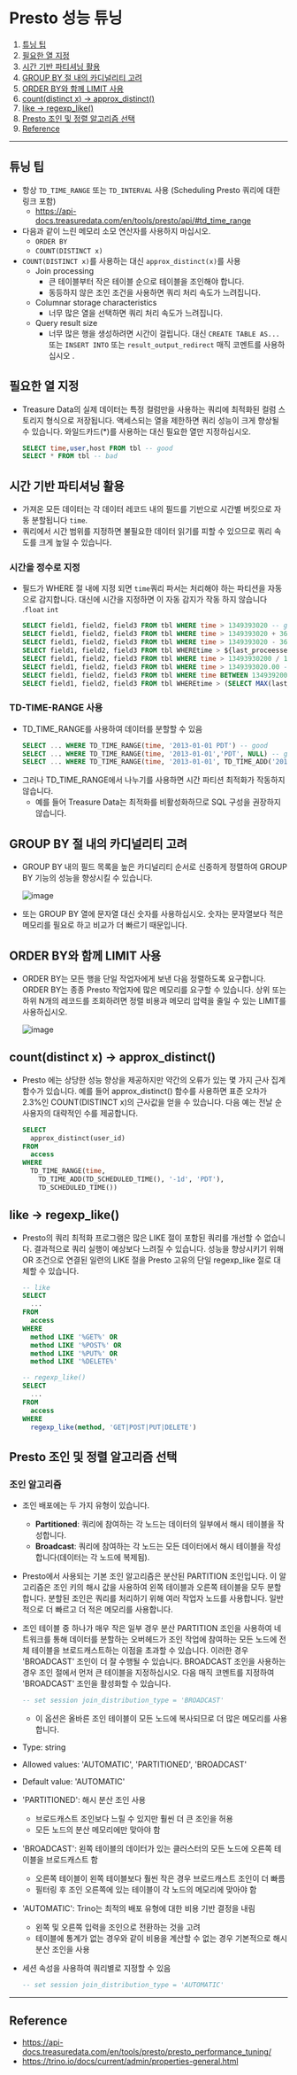 # Presto 성능 튜닝

1. [튜닝 팁](#튜닝-팁)
2. [필요한 열 지정](#필요한-열-지정)
3. [시간 기반 파티셔닝 활용](#시간-기반-파티셔닝-활용)
4. [GROUP BY 절 내의 카디널리티 고려](#GROUP-BY-절-내의-카디널리티-고려)
5. [ORDER BY와 함께 LIMIT 사용](#ORDER-BY와-함께-LIMIT-사용)
6. [count(distinct x) -> approx_distinct()](#count(distinct-x)-->-approx_distinct())
7. [like -> regexp_like()](#like-->-regexp_like())
8. [Presto 조인 및 정렬 알고리즘 선택](#Presto-조인-및-정렬-알고리즘-선택)
9. [Reference](#Reference)

---

## 튜닝 팁
- 항상 `TD_TIME_RANGE` 또는 `TD_INTERVAL` 사용 (Scheduling Presto 쿼리에 대한 링크 포함)
    - https://api-docs.treasuredata.com/en/tools/presto/api/#td_time_range
- 다음과 같이 느린 메모리 소모 연산자를 사용하지 마십시오.
    - `ORDER BY`
    - `COUNT(DISTINCT x)`
- `COUNT(DISTINCT x)`를 사용하는 대신 `approx_distinct(x)`를 사용
    - Join processing
        - 큰 테이블부터 작은 테이블 순으로 테이블을 조인해야 합니다.
        - 동등하지 않은 조인 조건을 사용하면 쿼리 처리 속도가 느려집니다.
    - Columnar storage characteristics
        - 너무 많은 열을 선택하면 쿼리 처리 속도가 느려집니다.
    - Query result size
        - 너무 많은 행을 생성하려면 시간이 걸립니다. 대신 `CREATE TABLE AS...` 또는 `INSERT INTO` 또는 `result_output_redirect` 매직 코멘트를 사용하십시오 .

## 필요한 열 지정
- Treasure Data의 실제 데이터는 특정 컬럼만을 사용하는 쿼리에 최적화된 컬럼 스토리지 형식으로 저장됩니다. 액세스되는 열을 제한하면 쿼리 성능이 크게 향상될 수 있습니다. 와일드카드(*)를 사용하는 대신 필요한 열만 지정하십시오.
    ```SQL
    SELECT time,user,host FROM tbl -- good
    SELECT * FROM tbl -- bad
    ```

## 시간 기반 파티셔닝 활용
- 가져온 모든 데이터는 각 데이터 레코드 내의 필드를 기반으로 시간별 버킷으로 자동 분할됩니다 `time`.
- 쿼리에서 시간 범위를 지정하면 불필요한 데이터 읽기를 피할 수 있으므로 쿼리 속도를 크게 높일 수 있습니다.

### 시간을 정수로 지정
- 필드가 WHERE 절 내에 지정 되면 `time`쿼리 파서는 처리해야 하는 파티션을 자동으로 감지합니다. 대신에 시간을 지정하면 이 자동 감지가 작동 하지 않습니다 .`float` `int`
    ```SQL
    SELECT field1, field2, field3 FROM tbl WHERE time > 1349393020 -- good
    SELECT field1, field2, field3 FROM tbl WHERE time > 1349393020 + 3600 -- good
    SELECT field1, field2, field3 FROM tbl WHERE time > 1349393020 - 3600 -- good
    SELECT field1, field2, field3 FROM tbl WHEREtime > ${last_proceessed_time} -- good 
    SELECT field1, field2, field3 FROM tbl WHERE time > 13493930200 / 10 -- bad
    SELECT field1, field2, field3 FROM tbl WHERE time > 1349393020.00 -- bad
    SELECT field1, field2, field3 FROM tbl WHERE time BETWEEN 1349392000 AND 1349394000 -- bad
    SELECT field1, field2, field3 FROM tbl WHEREtime > (SELECT MAX(last_updated) FROM tbl2) -- bad 
    ```

### TD-TIME-RANGE 사용
- TD_TIME_RANGE를 사용하여 데이터를 분할할 수 있음
    ```SQL
    SELECT ... WHERE TD_TIME_RANGE(time, '2013-01-01 PDT') -- good
    SELECT ... WHERE TD_TIME_RANGE(time, '2013-01-01','PDT', NULL) -- good
    SELECT ... WHERE TD_TIME_RANGE(time, '2013-01-01', TD_TIME_ADD('2013-01-01', '1day', 'PDT')) -- good
    ```
- 그러나 TD_TIME_RANGE에서 나누기를 사용하면 시간 파티션 최적화가 작동하지 않습니다. 
    - 예를 들어 Treasure Data는 최적화를 비활성화하므로 SQL 구성을 권장하지 않습니다.

## GROUP BY 절 내의 카디널리티 고려
- GROUP BY 내의 필드 목록을 높은 카디널리티 순서로 신중하게 정렬하여 GROUP BY 기능의 성능을 향상시킬 수 있습니다.

    ![image](https://github.com/seonwook97/Data-Engineering/assets/92377162/2e3dddcc-dac0-4aa5-97fd-c2e7c2a45b66)

- 또는 GROUP BY 열에 문자열 대신 숫자를 사용하십시오. 숫자는 문자열보다 적은 메모리를 필요로 하고 비교가 더 빠르기 때문입니다.

## ORDER BY와 함께 LIMIT 사용
- ORDER BY는 모든 행을 단일 작업자에게 보낸 다음 정렬하도록 요구합니다. ORDER BY는 종종 Presto 작업자에 많은 메모리를 요구할 수 있습니다. 상위 또는 하위 N개의 레코드를 조회하려면 정렬 비용과 메모리 압력을 줄일 수 있는 LIMIT를 사용하십시오.
    
    ![image](https://github.com/seonwook97/Data-Engineering/assets/92377162/236fc25b-5a34-4843-9b0a-5646fe1961b9)

## count(distinct x) -> approx_distinct()
- Presto 에는 상당한 성능 향상을 제공하지만 약간의 오류가 있는 몇 가지 근사 집계 함수가 있습니다. 예를 들어 approx_distinct() 함수를 사용하면 표준 오차가 2.3%인  COUNT(DISTINCT x)의 근사값을 얻을 수 있습니다. 다음 예는 전날 순 사용자의 대략적인 수를 제공합니다.

    ```SQL    
    SELECT
      approx_distinct(user_id)
    FROM
      access
    WHERE
      TD_TIME_RANGE(time,
        TD_TIME_ADD(TD_SCHEDULED_TIME(), '-1d', 'PDT'),
        TD_SCHEDULED_TIME())
    ```

## like -> regexp_like()
- Presto의 쿼리 최적화 프로그램은 많은 LIKE 절이 포함된 쿼리를 개선할 수 없습니다. 결과적으로 쿼리 실행이 예상보다 느려질 수 있습니다. 성능을 향상시키기 위해 OR 조건으로 연결된 일련의 LIKE 절을 Presto 고유의 단일 regexp_like 절로 대체할 수 있습니다.

    ```SQL
    -- like    
    SELECT
      ...
    FROM
      access
    WHERE
      method LIKE '%GET%' OR
      method LIKE '%POST%' OR
      method LIKE '%PUT%' OR
      method LIKE '%DELETE%'
    
    -- regexp_like() 
    SELECT
      ...
    FROM
      access
    WHERE
      regexp_like(method, 'GET|POST|PUT|DELETE')
    ```

## Presto 조인 및 정렬 알고리즘 선택

### 조인 알고리즘
- 조인 배포에는 두 가지 유형이 있습니다.
    - **Partitioned**: 쿼리에 참여하는 각 노드는 데이터의 일부에서 해시 테이블을 작성합니다.
    - **Broadcast**: 쿼리에 참여하는 각 노드는 모든 데이터에서 해시 테이블을 작성합니다(데이터는 각 노드에 복제됨).

- Presto에서 사용되는 기본 조인 알고리즘은 분산된 PARTITION 조인입니다. 이 알고리즘은 조인 키의 해시 값을 사용하여 왼쪽 테이블과 오른쪽 테이블을 모두 분할합니다. 분할된 조인은 쿼리를 처리하기 위해 여러 작업자 노드를 사용합니다. 일반적으로 더 빠르고 더 적은 메모리를 사용합니다.

- 조인 테이블 중 하나가 매우 작은 일부 경우 분산 PARTITION 조인을 사용하여 네트워크를 통해 데이터를 분할하는 오버헤드가 조인 작업에 참여하는 모든 노드에 전체 테이블을 브로드캐스트하는 이점을 초과할 수 있습니다. 이러한 경우 'BROADCAST' 조인이 더 잘 수행될 수 있습니다. BROADCAST 조인을 사용하는 경우 조인 절에서 먼저 큰 테이블을 지정하십시오. 다음 매직 코멘트를 지정하여 'BROADCAST' 조인을 활성화할 수 있습니다.

    ```SQL    
    -- set session join_distribution_type = 'BROADCAST'
    ```
    - 이 옵션은 올바른 조인 테이블이 모든 노드에 복사되므로 더 많은 메모리를 사용합니다.

- Type: string
- Allowed values: 'AUTOMATIC', 'PARTITIONED', 'BROADCAST'
- Default value: 'AUTOMATIC'
- 'PARTITIONED': 해시 분산 조인 사용
    - 브로드캐스트 조인보다 느릴 수 있지만 훨씬 더 큰 조인을 허용
    - 모든 노드의 분산 메모리에만 맞아야 함
- 'BROADCAST': 왼쪽 테이블의 데이터가 있는 클러스터의 모든 노드에 오른쪽 테이블을 브로드캐스트 함
    - 오른쪽 테이블이 왼쪽 테이블보다 훨씬 작은 경우 브로드캐스트 조인이 더 빠름
    - 필터링 후 조인 오른쪽에 있는 테이블이 각 노드의 메모리에 맞아야 함
- 'AUTOMATIC': Trino는 최적의 배포 유형에 대한 비용 기반 결정을 내림
    - 왼쪽 및 오른쪽 입력을 조인으로 전환하는 것을 고려
    - 테이블에 통계가 없는 경우와 같이 비용을 계산할 수 없는 경우 기본적으로 해시 분산 조인을 사용
- 세션 속성을 사용하여 쿼리별로 지정할 수 있음
  
    ```SQL
    -- set session join_distribution_type = 'AUTOMATIC'
    ```
---

## Reference

- https://api-docs.treasuredata.com/en/tools/presto/presto_performance_tuning/
- https://trino.io/docs/current/admin/properties-general.html
